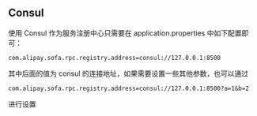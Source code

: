 ## Consul

使用 Consul 作为服务注册中心只需要在 application.properties 中如下配置即可：

```
com.alipay.sofa.rpc.registry.address=consul://127.0.0.1:8500
```
其中后面的值为 consul 的连接地址，如果需要设置一些其他参数，也可以通过

```
com.alipay.sofa.rpc.registry.address=consul://127.0.0.1:8500?a=1&b=2

```
进行设置